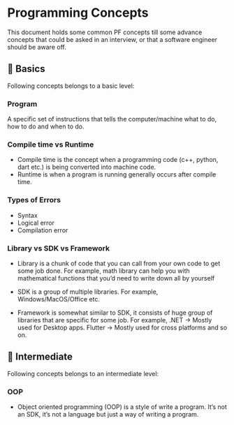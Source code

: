 # Programming Concepts

This document holds some common PF concepts till some advance concepts that could be asked in an interview, or that a software engineer should be aware off.

## 👶 Basics

Following concepts belongs to a basic level:

### Program

A specific set of instructions that tells the computer/machine what to do, how to do and when to do.

### Compile time vs Runtime

- Compile time is the concept when a programming code (c++, python, dart etc.) is being converted into machine code.
- Runtime is when a program is running generally occurs after compile time.

### Types of Errors

- Syntax
- Logical error
- Compilation error

### Library vs SDK vs Framework

- Library is a chunk of code that you can call from your own code to get some job done. For example, math library can help you with mathematical functions that you’d need to write down all by yourself

- SDK is a group of multiple libraries. For example, Windows/MacOS/Office etc.

- Framework is somewhat similar to SDK, it consists of huge group of libraries that are specific for some job. For example, .NET → Mostly used for Desktop apps. Flutter → Mostly used for cross platforms and so on.

## 👦 Intermediate

Following concepts belongs to an intermediate level:

### OOP

- Object oriented programming (OOP) is a style of write a program. It’s not an SDK, it’s not a language but just a way of writing a program.